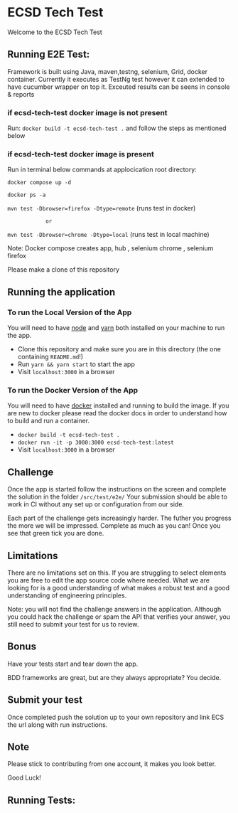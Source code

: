 # ECSD Tech Test
Welcome to the ECSD Tech Test 


## Running  E2E Test:
Framework is built using Java, maven,testng, selenium, Grid, docker container. Currently it executes as TestNg test however it can extended to have cucumber wrapper on top it. Exceuted results can be seens in console & reports 


### if ecsd-tech-test docker image is not  present

Run: `docker build -t ecsd-tech-test .`
and follow the steps as mentioned below


### if  ecsd-tech-test docker image is   present

Run in terminal below commands at applocication root directory:

`docker compose up -d` 

`docker ps -a`

`mvn test -Dbrowser=firefox -Dtype=remote`  (runs test in docker)

                or
`mvn test -Dbrowser=chrome -Dtype=local`   (runs test in local machine)


Note: Docker compose creates app, hub , selenium chrome , selenium firefox


Please make a clone of this repository

## Running the application

### To run the Local Version of the App
You will need to have [node] and [yarn] both installed on your machine to run the app.

- Clone this repository and make sure you are in this directory (the one containing `README.md`!)
- Run `yarn && yarn start` to start the app
- Visit `localhost:3000` in a browser

### To run the Docker Version of the App 

You will need to have [docker] installed and running to build the image.
If you are new to docker please read the docker docs in order to understand how to build and run a container.

- `docker build -t ecsd-tech-test .`
- `docker run -it -p 3000:3000 ecsd-tech-test:latest`
- Visit `localhost:3000` in a browser

## Challenge 
Once the app is started follow the instructions on the screen and complete the solution in the folder `/src/test/e2e/`
Your submission should be able to work in CI without any set up or configuration from our side.

Each part of the challenge gets increasingly harder. The futher you progress the more we will be impressed.
Complete as much as you can!
Once you see that green tick you are done.

## Limitations
There are no limitations set on this. If you are struggling to select elements you are free to edit the app source code where needed.
What we are looking for is a good understanding of what makes a robust test and a good understanding of engineering principles.

Note: you will not find the challenge answers in the application. Although you could hack the challenge or spam the API that verifies your answer, you still need to submit your test for us to review. 


## Bonus
Have your tests start and tear down the app.

BDD frameworks are great, but are they always appropriate? You decide.

## Submit your test
Once completed push the solution up to your own repository and link ECS the url along with run instructions.

## Note
Please stick to contributing from one account, it makes you look better.

Good Luck!

## Running Tests:


[docker]: https://docs.docker.com/get-started/
[node]: https://nodejs.org/en/
[yarn]: https://yarnpkg.com/en/
